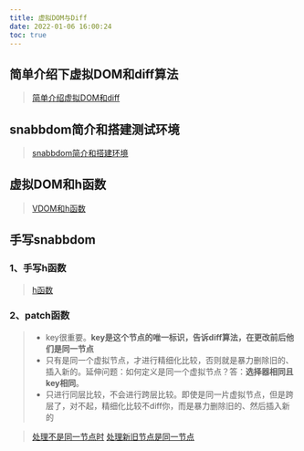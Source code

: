 ```yaml
---
title: 虚拟DOM与Diff
date: 2022-01-06 16:00:24
toc: true
---
```


## 简单介绍下虚拟DOM和diff算法
>[简单介绍虚拟DOM和diff](/All/frame/vue/vue_analysis/snabbdom/introduction "介绍虚拟DOM和diff")

## snabbdom简介和搭建测试环境
>[snabbdom简介和搭建环境](/All/frame/vue/vue_analysis/snabbdom/environment "snabbdom简介和搭建环境")

## 虚拟DOM和h函数
>[VDOM和h函数](/All/frame/vue/vue_analysis/snabbdom/vdomAH "虚拟DOM和h函数")

## 手写snabbdom
### 1、手写h函数
>[h函数](/All/frame/vue/vue_analysis/snabbdom/h "手写h函数")
### 2、patch函数
>- key很重要。**key是这个节点的唯一标识，告诉diff算法，在更改前后他们是同一节点**
>- 只有是同一个虚拟节点，才进行精细化比较，否则就是暴力删除旧的、插入新的。延伸问题：如何定义是同一个虚拟节点？答：**选择器相同且key相同**。
>- 只进行同层比较，不会进行跨层比较。即使是同一片虚拟节点，但是跨层了，对不起，精细化比较不diff你，而是暴力删除旧的、然后插入新的

>[处理不是同一节点时](/All/frame/vue/vue_analysis/snabbdom/patch1 "处理不是同一节点时")
>[处理新旧节点是同一节点](/All/frame/vue/vue_analysis/snabbdom/patch2 "处理同一节点")